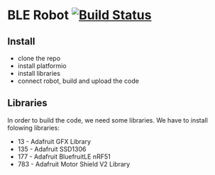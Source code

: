 # BLE Robot [![Build Status](https://travis-ci.org/bendo/ble-robot.svg?branch=master)](https://travis-ci.org/bendo/ble-robot)

## Install
 - clone the repo
 - install platformio
 - install libraries
 - connect robot, build and upload the code

## Libraries
In order to build the code, we need some libraries. We have to install folowing
libraries:

 - 13 - Adafruit GFX Library
 - 135 - Adafruit SSD1306
 - 177 - Adafruit BluefruitLE nRF51
 - 783 - Adafruit Motor Shield V2 Library
